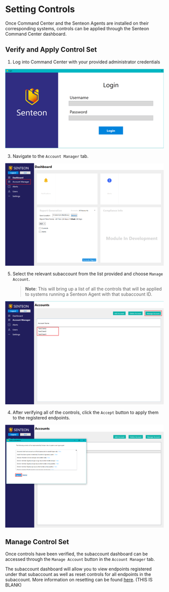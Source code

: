 # Setting Controls

Once Command Center and the Senteon Agents are installed on their corresponding systems, controls can be applied through the Senteon Command Center dashboard. 

## Verify and Apply Control Set
1. Log into Command Center with your provided administrator credentials

![Login](images/login.PNG)

3.  Navigate to the `Account Manager` tab.

![AcctMger](images/AccountManager.png)

5.  Select the relevant subaccount from the list provided and choose `Manage Account`.

    > **Note**: This will bring up a list of all the controls that will be applied to systems running a Senteon Agent with that subaccount ID.
 
![SetCtrl](images/SetControls.png)

4.  After verifying all of the controls, click the `Accept` button to apply them to the registered endpoints.

![AcptCtrl](images/AcceptControls.png)

## Manage Control Set

Once controls have been verified, the subaccount dashboard can be accessed through the `Manage Account` button in the `Account Manager` tab. 

The subaccount dashboard will allow you to view endpoints registered under that subaccount as well as reset controls for all endpoints in the subaccount. More information on resetting can be found [here](). (THIS IS BLANK)
